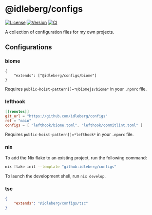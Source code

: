 # @idleberg/configs

[![License](https://img.shields.io/github/license/idleberg/configs?color=blue&style=for-the-badge)](https://github.com/idleberg/configs/blob/main/LICENSE)
[![Version](https://img.shields.io/npm/v/@idleberg/configs?style=for-the-badge)](https://www.npmjs.org/package/@idleberg/configs)
[![CI](https://img.shields.io/github/actions/workflow/status/idleberg/configs/ci.yml?logo=nodedotjs&logoColor=white&style=for-the-badge)](https://github.com/idleberg/configs/actions/workflows/ci.yml)

A collection of configuration files for my own projects.

## Configurations

### biome

```jsonc
{
	"extends": ["@idleberg/configs/biome"]
}
```

Requires `public-hoist-pattern[]=*@biomejs/biome*` in your `.npmrc` file.

### lefthook

```toml
[[remotes]]
git_url = "https://github.com/idleberg/configs"
ref = "main"
configs = [ "lefthook/biome.toml", "lefthook/commitlint.toml" ]
```

Requires `public-hoist-pattern[]=*lefthook*` in your `.npmrc` file.

### nix

To add the Nix flake to an existing project, run the following command:

```sh
nix flake init --template "github:idleberg/configs"
```

To launch the development shell, run `nix develop`.

### tsc

```json
{
	"extends": "@idleberg/configs/tsc"
}
```

